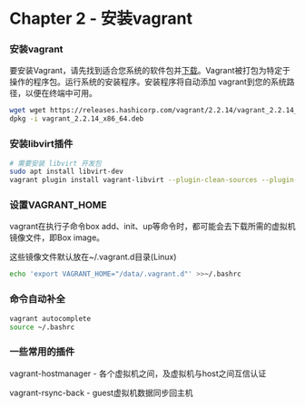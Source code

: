 # Chapter 2 - 安装vagrant

### 安装vagrant

要安装Vagrant，请先找到适合您系统的软件包并[下载](https://www.vagrantup.com/downloads)。Vagrant被打包为特定于操作的程序包。运行系统的安装程序。安装程序将自动添加 vagrant到您的系统路径，以便在终端中可用。

```bash
wget wget https://releases.hashicorp.com/vagrant/2.2.14/vagrant_2.2.14_x86_64.deb
dpkg -i vagrant_2.2.14_x86_64.deb
```


### 安装libvirt插件

```bash
# 需要安装 libvirt 开发包
sudo apt install libvirt-dev
vagrant plugin install vagrant-libvirt --plugin-clean-sources --plugin-source https://gems.ruby-china.com/
```

### 设置VAGRANT_HOME

vagrant在执行子命令box add、init、up等命令时，都可能会去下载所需的虚拟机镜像文件，即Box image。

这些镜像文件默认放在~/.vagrant.d目录(Linux)

```bash
echo 'export VAGRANT_HOME="/data/.vagrant.d"' >>~/.bashrc
```

### 命令自动补全

```bash
vagrant autocomplete
source ~/.bashrc
```

### 一些常用的插件

vagrant-hostmanager - 各个虚拟机之间，及虚拟机与host之间互信认证

vagrant-rsync-back - guest虚拟机数据同步回主机

